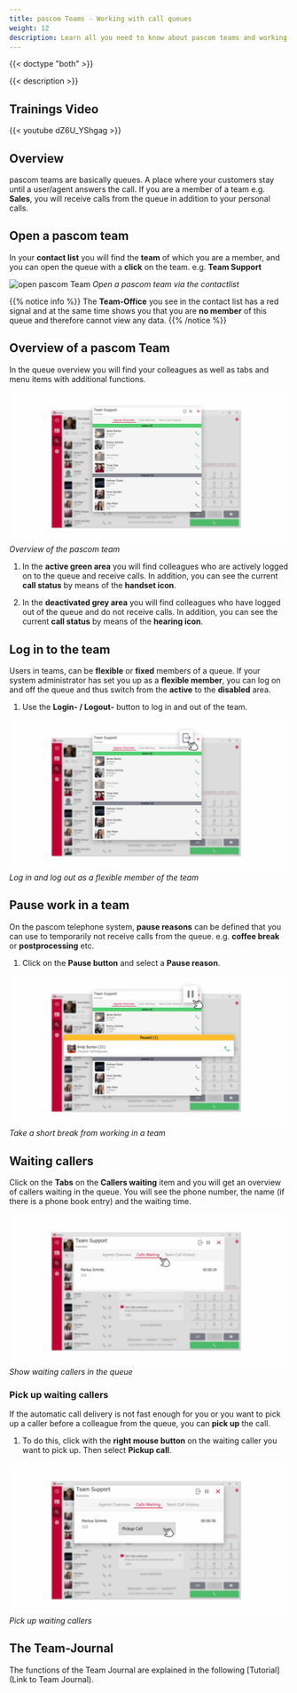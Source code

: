```yaml
---
title: pascom Teams - Working with call queues
weight: 12
description: Learn all you need to know about pascom teams and working with queues
---
```


{{< doctype "both" >}}
 
{{< description >}}

## Trainings Video

{{< youtube dZ6U_YShgag >}} 

## Overview


pascom teams are basically queues. A place where your customers stay until a user/agent answers the call. If you are a member of a team e.g. **Sales**, you will receive calls from the queue in addition to your personal calls. 

## Open a pascom team

In your **contact list** you will find the **team** of which you are a member, and you can open the queue with a **click** on the team. e.g. **Team Support**

![open pascom Team](open_teams.en.jpg)
*Open a pascom team via the contactlist*
</br>

{{% notice info %}}
The **Team-Office** you see in the contact list has a red signal and at the same time shows you that you are **no member** of this queue and therefore cannot view any data. 
{{% /notice %}}

## Overview of a pascom Team

In the queue overview you will find your colleagues as well as tabs and menu items with additional functions.

![Overview pascom Team](overview_teams.en.jpg)
*Overview of the pascom team*
</br>

1. In the **active green area** you will find colleagues who are actively logged on to the queue and receive calls. In addition, you can see the current **call status** by means of the **handset icon**.

2. In the **deactivated grey area** you will find colleagues who have logged out of the queue and do not receive calls. In addition, you can see the current **call status** by means of the **hearing icon**.

## Log in to the team

Users in teams, can be **flexible** or **fixed** members of a queue. If your system administrator has set you up as a **flexible member**, you can log on and off the queue and thus switch from the **active** to the **disabled** area.

1. Use the **Login- / Logout-** button to log in and out of the team.

![Log in and log out from the team](login_teams.en.jpg)
*Log in and log out as a flexible member of the team*

## Pause work in a team

On the pascom telephone system, **pause reasons** can be defined that you can use to temporarily not receive calls from the queue. e.g. **coffee break** or **postprocessing** etc. 

1. Click on the **Pause button** and select a **Pause reason**.

![Pause work in a team](pause_teams.en.jpg)
*Take a short break from working in a team*


## Waiting callers

Click on the **Tabs** on the **Callers waiting** item and you will get an overview of callers waiting in the queue. 
You will see the phone number, the name (if there is a phone book entry) and the waiting time.

![Waiting callers in the Team](waitingcall_teams.en.jpg)
*Show waiting callers in the queue*

### Pick up waiting callers

If the automatic call delivery is not fast enough for you or you want to pick up a caller before a colleague from the queue, you can **pick up** the call.

1. To do this, click with the **right mouse button** on the waiting caller you want to pick up. Then select **Pickup call**. 

![Pick up waiting callers](pickup_teams.en.jpg)
*Pick up waiting callers*


## The Team-Journal

The functions of the Team Journal are explained in the following [Tutorial](Link to Team Journal).

<br />